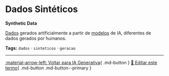 # Dados Sintéticos

**Synthetic Data**

[Dados](../conceitos-fundamentais/dados.md) gerados artificialmente a partir de [modelos](../conceitos-fundamentais/modelo.md) de IA, diferentes de dados gerados por humanos.


**Tags:** `dados` · `sinteticos` · `geracao`

---

[:material-arrow-left: Voltar para IA Generativa](index.md){ .md-button }
[📝 Editar este termo](https://github.com/seu-usuario/glossario-ia/edit/main/glossario.yaml){ .md-button .md-button--primary }
